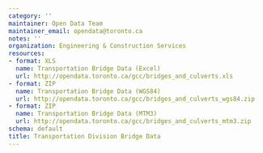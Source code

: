 ```yaml
---
category: ''
maintainer: Open Data Team
maintainer_email: opendata@toronto.ca
notes: ''
organization: Engineering & Construction Services
resources:
- format: XLS
  name: Transportation Bridge Data (Excel)
  url: http://opendata.toronto.ca/gcc/bridges_and_culverts.xls
- format: ZIP
  name: Transportation Bridge Data (WGS84)
  url: http://opendata.toronto.ca/gcc/bridges_and_culverts_wgs84.zip
- format: ZIP
  name: Transportation Bridge Data (MTM3)
  url: http://opendata.toronto.ca/gcc/bridges_and_culverts_mtm3.zip
schema: default
title: Transportation Division Bridge Data
---
```

